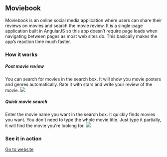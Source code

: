 ## Moviebook

Moviebook is an online social media application where users can share their reviews on movies and search the movie review. It is a single-page application built in AngularJS so this app doesn’t require page loads when navigating between pages as most web sites do. This basically makes the app’s reaction time much faster.

### How it works

##### Post movie review
You can search for movies in the search box. It will show you movie posters and genres automatically. Rate it with stars and write your review of the movie.
![](https://s3.us-east-2.amazonaws.com/project-screenshots-gahee/moviebook-add-movie.gif)

##### Quick movie search
Enter the movie name you want in the search box. It quickly finds movies you want. You don't need to type the whole movie title. Just type it partially, it will find the movie you're looking for.
![](https://s3.us-east-2.amazonaws.com/project-screenshots-gahee/moviebook-search.gif)

### See it in action
[Go to website](https://moviebook-ghbooth12.herokuapp.com/)
